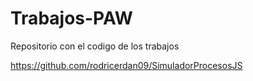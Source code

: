 # Trabajos-PAW
Repositorio con el codigo de los trabajos


https://github.com/rodricerdan09/SimuladorProcesosJS
